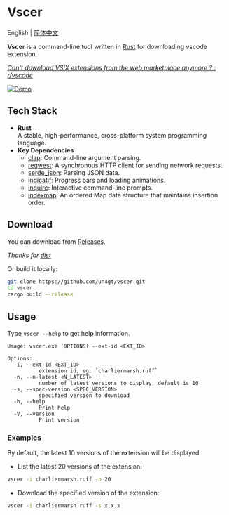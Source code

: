# Vscer

English | [简体中文](README_zh.md)

**Vscer** is a command-line tool written in [Rust](https://www.rust-lang.org/) for downloading vscode extension.

*[Can't download VSIX extensions from the web marketplace anymore ? : r/vscode](https://www.reddit.com/r/vscode/comments/1i6k7gf/cant_download_vsix_extensions_from_the_web/)*

[![Demo](https://markdown-videos-api.jorgenkh.no/url?url=https%3A%2F%2Fyoutu.be%2FUWDHJKj24ls)](https://youtu.be/UWDHJKj24ls)

## Tech Stack
- **Rust**  
  A stable, high-performance, cross-platform system programming language.
- **Key Dependencies**
    - [clap](https://crates.io/crates/clap): Command-line argument parsing.
    - [reqwest](https://crates.io/crates/reqwest): A synchronous HTTP client for sending network requests.
    - [serde_json](https://crates.io/crates/serde_json): Parsing JSON data.
    - [indicatif](https://crates.io/crates/indicatif): Progress bars and loading animations.
    - [inquire](https://crates.io/crates/inquire): Interactive command-line prompts.
    - [indexmap](https://crates.io/crates/indexmap): An ordered Map data structure that maintains insertion order.


## Download

You can download from [Releases](https://github.com/un4gt/vscer/releases).

*Thanks for [dist](https://opensource.axo.dev/cargo-dist/book/introduction.html)*

Or build it locally:

```bash
git clone https://github.com/un4gt/vscer.git
cd vscer
cargo build --release
```

## Usage

Type `vscer --help` to get help information.

```plaintext
Usage: vscer.exe [OPTIONS] --ext-id <EXT_ID>

Options:
  -i, --ext-id <EXT_ID>
          extension id, eg: `charliermarsh.ruff`
  -n, --n-latest <N_LATEST>
          number of latest versions to display, default is 10
  -s, --spec-version <SPEC_VERSION>
          specified version to download
  -h, --help
          Print help
  -V, --version
          Print version
```

### Examples

By default, the latest 10 versions of the extension will be displayed.

- List the latest 20 versions of the extension:

```bash
vscer -i charliermarsh.ruff -n 20
```

- Download the specified version of the extension:

```bash
vscer -i charliermarsh.ruff -s x.x.x
```
